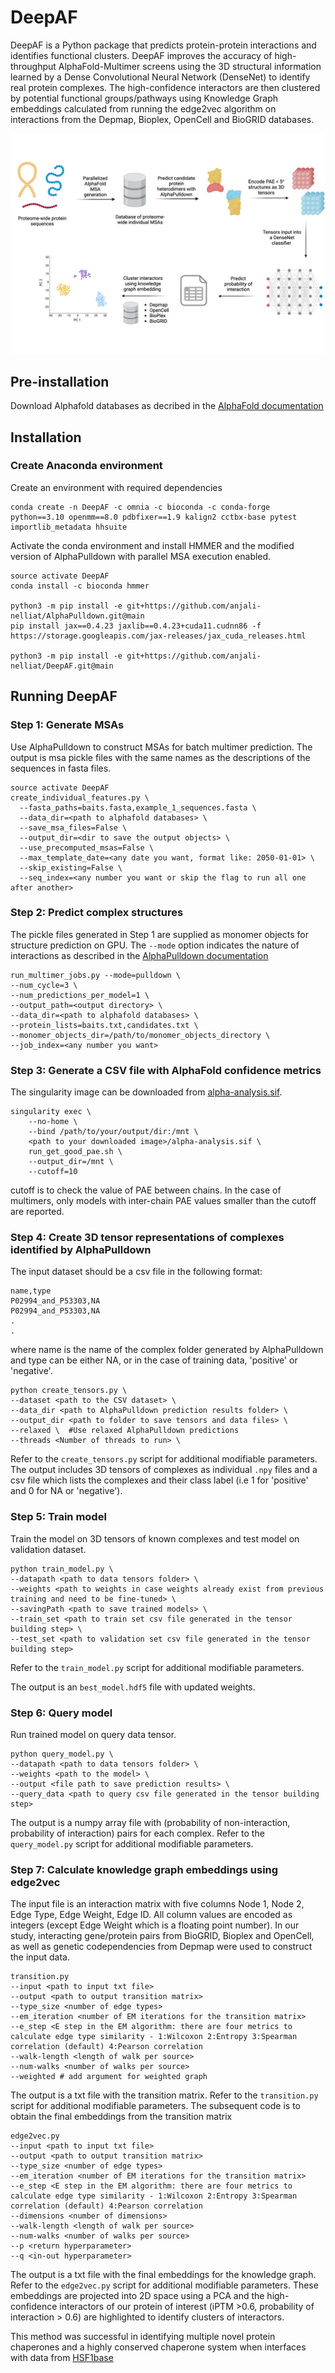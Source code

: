 # DeepAF
DeepAF is a Python package that predicts protein-protein interactions and identifies functional clusters. DeepAF improves the accuracy of high-throughput AlphaFold-Multimer screens using the 3D structural information learned by a Dense Convolutional Neural Network (DenseNet) to identify real protein complexes. 
The high-confidence interactors are then clustered by potential functional groups/pathways using Knowledge Graph embeddings calculated from running the edge2vec algorithm on interactions from the Depmap, Bioplex, OpenCell and BioGRID databases.

![alt text](https://github.com/anjali-nelliat/DeepAF/blob/main/assets/DeepAF_workflow.png)

## Pre-installation
Download Alphafold databases as decribed in the [AlphaFold documentation](https://github.com/google-deepmind/alphafold)

## Installation
### Create Anaconda environment
Create an environment with required dependencies
```
conda create -n DeepAF -c omnia -c bioconda -c conda-forge python==3.10 openmm==8.0 pdbfixer==1.9 kalign2 cctbx-base pytest importlib_metadata hhsuite
```
Activate the conda environment and install HMMER and the modified version of AlphaPulldown with parallel MSA execution enabled.
```
source activate DeepAF
conda install -c bioconda hmmer

python3 -m pip install -e git+https://github.com/anjali-nelliat/AlphaPulldown.git@main
pip install jax==0.4.23 jaxlib==0.4.23+cuda11.cudnn86 -f https://storage.googleapis.com/jax-releases/jax_cuda_releases.html

python3 -m pip install -e git+https://github.com/anjali-nelliat/DeepAF.git@main

```

## Running DeepAF
### Step 1: Generate MSAs
Use AlphaPulldown to construct MSAs for batch multimer prediction. The output is msa pickle files with the same names as the descriptions of the sequences in fasta files.
```
source activate DeepAF
create_individual_features.py \
  --fasta_paths=baits.fasta,example_1_sequences.fasta \
  --data_dir=<path to alphafold databases> \
  --save_msa_files=False \
  --output_dir=<dir to save the output objects> \ 
  --use_precomputed_msas=False \
  --max_template_date=<any date you want, format like: 2050-01-01> \
  --skip_existing=False \
  --seq_index=<any number you want or skip the flag to run all one after another>
```

### Step 2: Predict complex structures
The pickle files generated in Step 1 are supplied as monomer objects for structure prediction on GPU. The ```--mode``` option indicates the nature of interactions as described in the [AlphaPulldown documentation](https://github.com/KosinskiLab/AlphaPulldown/tree/main)
```
run_multimer_jobs.py --mode=pulldown \
--num_cycle=3 \
--num_predictions_per_model=1 \
--output_path=<output directory> \ 
--data_dir=<path to alphafold databases> \ 
--protein_lists=baits.txt,candidates.txt \
--monomer_objects_dir=/path/to/monomer_objects_directory \
--job_index=<any number you want>
```

### Step 3: Generate a CSV file with AlphaFold confidence metrics
The singularity image can be downloaded from [alpha-analysis.sif](https://drive.google.com/file/d/1FzvFf9FaMG0_kZSHAHdnkxWq-K4pz4F7/view?usp=sharing). 
```
singularity exec \
    --no-home \
    --bind /path/to/your/output/dir:/mnt \
    <path to your downloaded image>/alpha-analysis.sif \
    run_get_good_pae.sh \
    --output_dir=/mnt \
    --cutoff=10
```
cutoff is to check the value of PAE between chains. In the case of multimers, only models with inter-chain PAE values smaller than the cutoff are reported.

### Step 4: Create 3D tensor representations of complexes identified by AlphaPulldown
The input dataset should be a csv file in the following format:
```
name,type
P02994_and_P53303,NA
P02994_and_P53303,NA
.
.
```
where name is the name of the complex folder generated by AlphaPulldown and type can be either NA, or in the case of training data, 'positive' or 'negative'.

```
python create_tensors.py \
--dataset <path to the CSV dataset> \
--data_dir <path to AlphaPulldown prediction results folder> \
--output_dir <path to folder to save tensors and data files> \
--relaxed \  #Use relaxed AlphaPulldown predictions
--threads <Number of threads to run> \
```
Refer to the ```create_tensors.py``` script for additional modifiable parameters.
The output includes 3D tensors of complexes as individual ```.npy``` files and a csv file which lists the complexes and their class label (i.e 1 for 'positive' and 0 for NA or 'negative'). 

### Step 5: Train model
Train the model on 3D tensors of known complexes and test model on validation dataset. 
```
python train_model.py \
--datapath <path to data tensors folder> \
--weights <path to weights in case weights already exist from previous training and need to be fine-tuned> \
--savingPath <path to save trained models> \
--train_set <path to train set csv file generated in the tensor building step> \
--test_set <path to validation set csv file generated in the tensor building step>
```
Refer to the ```train_model.py``` script for additional modifiable parameters.

The output is an ```best_model.hdf5``` file with updated weights.  

### Step 6: Query model
Run trained model on query data tensor.
```
python query_model.py \
--datapath <path to data tensors folder> \
--weights <path to the model> \
--output <file path to save prediction results> \
--query_data <path to query csv file generated in the tensor building step>
```
The output is a numpy array file with (probability of non-interaction, probability of interaction) pairs for each complex. Refer to the ```query_model.py``` script for additional modifiable parameters.

### Step 7: Calculate knowledge graph embeddings using edge2vec
The input file is an interaction matrix with five columns Node 1, Node 2, Edge Type, Edge Weight, Edge ID. All column values are encoded as integers (except Edge Weight which is a floating point number).
In our study, interacting gene/protein pairs from BioGRID, Bioplex and OpenCell, as well as genetic codependencies from Depmap were used to construct the input data.
```
transition.py
--input <path to input txt file>
--output <path to output transition matrix>
--type_size <number of edge types>
--em_iteration <number of EM iterations for the transition matrix>
--e_step <E step in the EM algorithm: there are four metrics to calculate edge type similarity - 1:Wilcoxon 2:Entropy 3:Spearman correlation (default) 4:Pearson correlation
--walk-length <length of walk per source>
--num-walks <number of walks per source>
--weighted # add argument for weighted graph
```
The output is a txt file with the transition matrix. Refer to the ```transition.py``` script for additional modifiable parameters. The subsequent code is to obtain the final embeddings from the transition matrix

```
edge2vec.py
--input <path to input txt file>
--output <path to output transition matrix>
--type_size <number of edge types>
--em_iteration <number of EM iterations for the transition matrix>
--e_step <E step in the EM algorithm: there are four metrics to calculate edge type similarity - 1:Wilcoxon 2:Entropy 3:Spearman correlation (default) 4:Pearson correlation
--dimensions <number of dimensions>
--walk-length <length of walk per source>
--num-walks <number of walks per source>
--p <return hyperparameter>
--q <in-out hyperparameter>
```
The output is a txt file with the final embeddings for the knowledge graph. Refer to the ```edge2vec.py``` script for additional modifiable parameters.
These embeddings are projected into 2D space using a PCA and the high-confidence interactors of our protein of interest (iPTM >0.6, probability of interaction > 0.6) are highlighted to identify clusters of interactors.

This method was successful in identifying multiple novel protein chaperones and a highly conserved chaperone system when interfaces with data from [HSF1base](https://hsf1base.org/)


